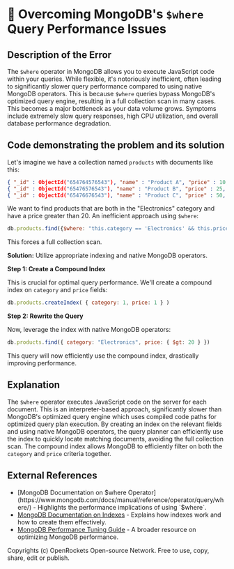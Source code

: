 # 🐞 Overcoming MongoDB's `$where` Query Performance Issues


## Description of the Error

The `$where` operator in MongoDB allows you to execute JavaScript code within your queries.  While flexible, it's notoriously inefficient, often leading to significantly slower query performance compared to using native MongoDB operators. This is because `$where` queries bypass MongoDB's optimized query engine, resulting in a full collection scan in many cases. This becomes a major bottleneck as your data volume grows.  Symptoms include extremely slow query responses, high CPU utilization, and overall database performance degradation.

## Code demonstrating the problem and its solution

Let's imagine we have a collection named `products` with documents like this:

```json
{ "_id" : ObjectId("654764576543"), "name" : "Product A", "price" : 10, "category" : "Electronics", "tags": ["sale", "new"]}
{ "_id" : ObjectId("65476576543"), "name" : "Product B", "price" : 25, "category" : "Clothing", "tags": ["winter"]}
{ "_id" : ObjectId("65476676543"), "name" : "Product C", "price" : 50, "category" : "Electronics", "tags": ["sale"]}
```

We want to find products that are both in the "Electronics" category and have a price greater than 20.  An inefficient approach using `$where`:

```javascript
db.products.find({$where: "this.category == 'Electronics' && this.price > 20"})
```

This forces a full collection scan.


**Solution:** Utilize appropriate indexing and native MongoDB operators.

**Step 1: Create a Compound Index**

This is crucial for optimal query performance. We'll create a compound index on `category` and `price` fields:

```javascript
db.products.createIndex( { category: 1, price: 1 } )
```

**Step 2: Rewrite the Query**

Now, leverage the index with native MongoDB operators:

```javascript
db.products.find({ category: "Electronics", price: { $gt: 20 } })
```

This query will now efficiently use the compound index, drastically improving performance.


## Explanation

The `$where` operator executes JavaScript code on the server for each document.  This is an interpreter-based approach, significantly slower than MongoDB's optimized query engine which uses compiled code paths for optimized query plan execution.  By creating an index on the relevant fields and using native MongoDB operators, the query planner can efficiently use the index to quickly locate matching documents, avoiding the full collection scan. The compound index allows MongoDB to efficiently filter on both the `category` and `price` criteria together.


## External References

* [MongoDB Documentation on $where Operator](https://www.mongodb.com/docs/manual/reference/operator/query/where/) -  Highlights the performance implications of using `$where`.
* [MongoDB Documentation on Indexes](https://www.mongodb.com/docs/manual/indexes/) - Explains how indexes work and how to create them effectively.
* [MongoDB Performance Tuning Guide](https://www.mongodb.com/docs/manual/administration/performance/) - A broader resource on optimizing MongoDB performance.



Copyrights (c) OpenRockets Open-source Network. Free to use, copy, share, edit or publish.

